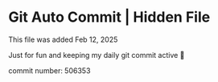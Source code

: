 # Git Auto Commit | Hidden File

This file was added Feb 12, 2025

Just for fun and keeping my daily git commit active 🤪

commit number: 506353
